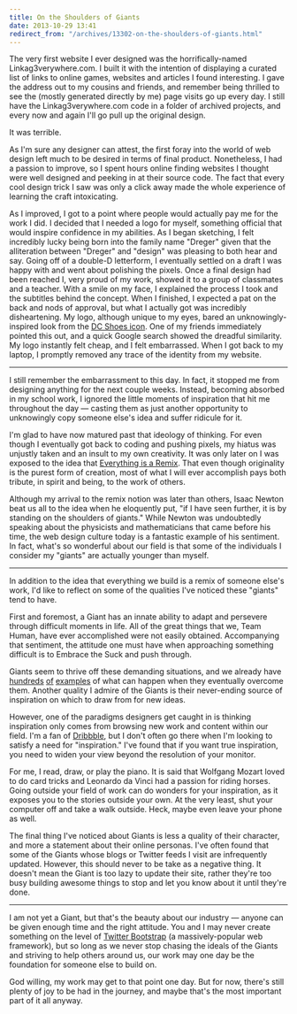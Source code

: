 ```yaml
---
title: On the Shoulders of Giants
date: 2013-10-29 13:41
redirect_from: "/archives/13302-on-the-shoulders-of-giants.html"
---
```



The very first website I ever designed was the horrifically-named Linkag3verywhere.com. I built it with the intention of displaying a curated list of links to online games, websites and articles I found interesting. I gave the address out to my cousins and friends, and remember being thrilled to see the (mostly generated directly by me) page visits go up every day. I still have the Linkag3verywhere.com code in a folder of archived projects, and every now and again I'll go pull up the original design.

It was terrible.

As I'm sure any designer can attest, the first foray into the world of web design left much to be desired in terms of final product. Nonetheless, I had a passion to improve, so I spent hours online finding websites I thought were well designed and peeking in at their source code. The fact that every cool design trick I saw was only a click away made the whole experience of learning the craft intoxicating.

As I improved, I got to a point where people would actually pay me for the work I did. I decided that I needed a logo for myself, something official that would inspire confidence in my abilities. As I began sketching, I felt incredibly lucky being born into the family name "Dreger" given that the alliteration between "Dreger" and "design" was pleasing to both hear and say. Going off of a double-D letterform, I eventually settled on a draft I was happy with and went about polishing the pixels. Once a final design had been reached I, very proud of my work, showed it to a group of classmates and a teacher. With a smile on my face, I explained the process I took and the subtitles behind the concept. When I finished, I expected a pat on the back and nods of approval, but what I actually got was incredibly disheartening.
My logo, although unique to my eyes, bared an unknowingly-inspired look from the [DC Shoes icon](http://www.dcshoes.com/). One of my friends immediately pointed this out, and a quick Google search showed the dreadful similarity. My logo instantly felt cheap, and I felt embarrassed. When I got back to my laptop, I promptly removed any trace of the identity from my website.

---

I still remember the embarrassment to this day. In fact, it stopped me from designing anything for the next couple weeks. Instead, becoming absorbed in my school work, I ignored the little moments of inspiration that hit me throughout the day &mdash; casting them as just another opportunity to unknowingly copy someone else's idea and suffer ridicule for it.

I'm glad to have now matured past that ideology of thinking. For even though I eventually got back to coding and pushing pixels, my hiatus was unjustly taken and an insult to my own creativity. It was only later on I was exposed to the idea that [Everything is a Remix](http://www.everythingisaremix.info/). That even though originality is the purest form of creation, most of what I will ever accomplish pays both tribute, in spirit and being, to the work of others.

Although my arrival to the remix notion was later than others, Isaac Newton beat us all to the idea when he eloquently put, "if I have seen further, it is by standing on the shoulders of giants." While Newton was undoubtedly speaking about the physicists and mathematicians that came before his time, the web design culture today is a fantastic example of his sentiment. In fact, what's so wonderful about our field is that some of the individuals I consider my "giants" are actually younger than myself.

---

In addition to the idea that everything we build is a remix of someone else's work, I'd like to reflect on some of the qualities I've noticed these "giants" tend to have.

First and foremost, a Giant has an innate ability to adapt and persevere through difficult moments in life. All of the great things that we, Team Human, have ever accomplished were not easily obtained. Accompanying that sentiment, the attitude one must have when approaching something difficult is to Embrace the Suck and push through.

Giants seem to thrive off these demanding situations, and we already have [hundreds](https://square.com/) [of](http://www.apple.com/) [examples](http://facebook.com/) of what can happen when they eventually overcome them.
Another quality I admire of the Giants is their never-ending source of inspiration on which to draw from for new ideas.

However, one of the paradigms designers get caught in is thinking inspiration only comes from browsing new work and content within our field. I'm a fan of [Dribbble](http://dribbble.com/), but I don't often go there when I'm looking to satisfy a need for "inspiration." I've found that if you want true inspiration, you need to widen your view beyond the resolution of your monitor.

For me, I read, draw, or play the piano. It is said that Wolfgang Mozart loved to do card tricks and Leonardo da Vinci had a passion for riding horses. Going outside your field of work can do wonders for your inspiration, as it exposes you to the stories outside your own. At the very least, shut your computer off and take a walk outside. Heck, maybe even leave your phone as well.

The final thing I've noticed about Giants is less a quality of their character, and more a statement about their online personas. I've often found that some of the Giants whose blogs or Twitter feeds I visit are infrequently updated. However, this should never to be take as a negative thing. It doesn't mean the Giant is too lazy to update their site, rather they're too busy building awesome things to stop and let you know about it until they're done.

---

I am not yet a Giant, but that's the beauty about our industry &mdash; anyone can be given enough time and the right attitude. You and I may never create something on the level of [Twitter Bootstrap](http://twitter.github.com/bootstrap/) (a massively-popular web framework), but so long as we never stop chasing the ideals of the Giants and striving to help others around us, our work may one day be the foundation for someone else to build on.

God willing, my work may get to that point one day. But for now, there's still plenty of joy to be had in the journey, and maybe that's the most important part of it all anyway.
